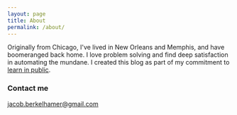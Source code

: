 ```yaml
---
layout: page
title: About
permalink: /about/
---
```


Originally from Chicago, I've lived in New Orleans and Memphis, and have boomeranged back home. I love problem solving and find deep satisfaction in automating the mundane. I created this blog as part of my commitment to [learn in public](https://www.swyx.io/writing/learn-in-public/).


### Contact me

[jacob.berkelhamer@gmail.com](mailto:jacob.berkelhamer@gmail.com)
